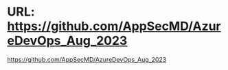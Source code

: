 # URL: https://github.com/AppSecMD/AzureDevOps_Aug_2023
https://github.com/AppSecMD/AzureDevOps_Aug_2023
